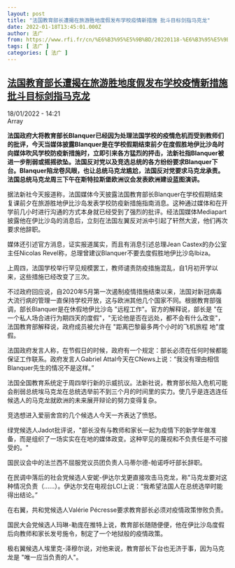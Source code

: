 ```yaml
---
layout: post
title: "法国教育部长遭揭在旅游胜地度假发布学校疫情新措施 批斗目标剑指马克龙"
date: 2022-01-18T13:45:01.000Z
author: 法广
from: https://www.rfi.fr/cn/%E6%B3%95%E5%9B%BD/20220118-%E6%B3%95%E5%9B%BD%E6%95%99%E8%82%B2%E9%83%A8%E9%95%BF%E9%81%AD%E6%8F%AD%E5%9C%A8%E6%97%85%E6%B8%B8%E8%83%9C%E5%9C%B0%E5%BA%A6%E5%81%87%E5%8F%91%E5%B8%83%E5%AD%A6%E6%A0%A1%E7%96%AB%E6%83%85%E6%96%B0%E6%8E%AA%E6%96%BD-%E6%89%B9%E6%96%97%E7%9B%AE%E6%A0%87%E5%89%91%E6%8C%87%E9%A9%AC%E5%85%8B%E9%BE%99
tags: [ 法广 ]
categories: [ 法广 ]
---
```

<!--1642513501000-->
[法国教育部长遭揭在旅游胜地度假发布学校疫情新措施 批斗目标剑指马克龙](https://www.rfi.fr/cn/%E6%B3%95%E5%9B%BD/20220118-%E6%B3%95%E5%9B%BD%E6%95%99%E8%82%B2%E9%83%A8%E9%95%BF%E9%81%AD%E6%8F%AD%E5%9C%A8%E6%97%85%E6%B8%B8%E8%83%9C%E5%9C%B0%E5%BA%A6%E5%81%87%E5%8F%91%E5%B8%83%E5%AD%A6%E6%A0%A1%E7%96%AB%E6%83%85%E6%96%B0%E6%8E%AA%E6%96%BD-%E6%89%B9%E6%96%97%E7%9B%AE%E6%A0%87%E5%89%91%E6%8C%87%E9%A9%AC%E5%85%8B%E9%BE%99)
------

<div>
<div>18/01/2022 - 14:21</div>Array<p><strong>                    法国政府大将教育部长Blanquer已经因为处理法国学校的疫情危机而受到教师们的批评，今天当媒体披露Blanquer是在学校假期结束前夕在度假胜地伊比沙岛时向媒体吹风学校防疫新措施时，立即引来各方猛烈的抨击，法新社指Blanquer被进一步削弱或摇摇欲坠。法国反对党以及竞选总统的各方纷纷要求Blanquer下台。Blanquer陷龙卷风眼，也让总统马克龙尴尬，法国反对党要求马克龙承责。法国总统马克龙周三下午在斯特拉斯堡欧洲议会发表欧洲建设蓝图演讲。                </strong></p><div >                    <p>据法新社今天报道称，法国媒体今天披露法国教育部长Blanquer在学校假期结束复课前夕在旅游胜地伊比沙岛发表学校防疫新措施指南消息。这种通过媒体和在开学前几小时进行沟通的方式本身就已经受到了强烈的批评。经法国媒体Mediapart披露他在伊比沙岛的消息后，立刻在法国左翼反对派中引起了轩然大波，他们再次要求他辞职。</p><p>媒体还引述官方消息，证实报道属实，而且有消息引述总理Jean Castex的办公室主任Nicolas Revel称，总理曾建议Blanquer不要去度假胜地伊比沙岛Ibiza。</p><p>上周四，法国学校举行罕见规模罢工，教师谴责防疫措施混乱，自1月初开学以来，这些措施已经改变了三次。</p><p>不过政府回应说，自2020年5月第一次遏制疫情措施结束以来，法国对新冠病毒大流行病的管理一直保持学校开放，这与欧洲其他几个国家不同。根据教育部强调，部长Blanquer是在休假地伊比沙岛 "远程工作"。官方的解释说，部长是 "在一个私人场合进行为期四天的度假"，"无论他是否在远处，都不会有什么改变"，法国教育部解释说，政府成员被允许在 "距离巴黎最多两个小时的飞机旅程 地"度假。</p><p>法国政府发言人称，在节假日的时候，政府有一个规定：部长必须在任何时候都能保证工作联系。政府发言人Gabriel Attal今天在CNews上说：“我没有理由相信Blanquer先生的情况不是这样。”</p><p>法国全国教育系统定于周四举行新的示威抗议。法新社说，教育部长陷入危机可能会削弱总统埃马克龙在总统选举前不到三个月的时间里的实力。使几乎是连选连任候选人的马克龙就欧洲的未来展开辩论的努力变得复杂。</p><p>竞选想进入爱丽舍宫的几个候选人今天一齐表达了愤怒。</p><p>绿党候选人Jadot批评说，"部长没有与教师和家长一起为疫情下的新学年做准备，而是组织了一场实实在在地的媒体政变。这种罕见的蔑视和不负责任是不可接受的。"</p><p>国民议会中的法兰西不屈服党议员团负责人马蒂尔德-帕诺呼吁部长辞职。</p><p>在民调中落后的社会党候选人安妮-伊达尔戈更直接攻击马克龙，称"马克龙要对这种情况负责（......）。伊达尔戈在电视台LCI上说：“我希望法国人在总统选举时能得出结论。”</p><p>在右翼，共和党候选人Valérie Pécresse要求教育部长必须对疫情政策惨败负责。</p><p>国民大会党候选人玛琳-勒庞在推特上说，教育部长随随便便，他在伊比沙岛度假后向教师和家长发号施令，制定了一个地狱般的疫情政策。</p><p>极右翼候选人埃里克-泽穆尔说，对他来说，教育部长下台也无济于事，因为马克龙是 "唯一应当负责的人"。</p>                                            <div data-selfpromo-newsletter>    </div>    <div data-selfpromo-app>    </div>                </div>
</div>
